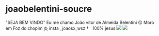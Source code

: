 # joaobelentini-soucre 
"SEJA BEM VINDO" 
Eu me chamo João vitor de Almeida Belentini 😝
Moro em Foz do chopim 
炎 insta _joaosx_wsz 
†ﾠ100% jesus
![](https://media.tenor.com/fQNiwtHHdKkAAAAM/neymar-kael.gif)
![](https://media1.tenor.com/m/asB6ZXBzoMwAAAAd/gtr-r35.gif)
